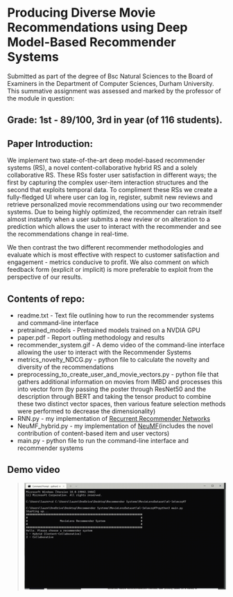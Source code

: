 # Producing Diverse Movie Recommendations using Deep Model-Based Recommender Systems 
Submitted as part of the degree of Bsc Natural Sciences to the Board of Examiners in the Department of Computer Sciences, Durham University. 
This summative assignment was assessed and marked by the professor of the module in question:
## Grade: 1st - 89/100, 3rd in year (of 116 students).
  
## Paper Introduction:
We implement two state-of-the-art deep model-based recommender systems (RS), a novel content-collaborative hybrid RS and a solely collaborative RS. These RSs foster user satisfaction in different ways; the first by capturing the complex user-item interaction structures and the second that exploits temporal data. To compliment these RSs we create a fully-fledged UI where user can log in, register, submit new reviews and retrieve personalized movie recommendations using our two recommender systems. Due to being highly optimized, the recommender can retrain itself almost instantly when a user submits a new review or on alteration to a prediction which allows the user to interact with the recommender and see the recommendations change in real-time. 

We then contrast the two different recommender methodologies and evaluate which is most effective with respect to customer satisfaction and engagement - metrics conducive to profit. We also comment on which feedback form (explicit or implicit) is more preferable to exploit from the perspective of our results.

## Contents of repo:
* readme.txt - Text file outlining how to run the recommender systems and command-line interface
* pretrained_models - Pretrained models trained on a NVDIA GPU
* paper.pdf - Report outling methodology and results 
* recommender_system.gif - A demo video of the command-line interface allowing the user to interact with the Recommender Systems
* metrics_novelty_NDCG.py - python file to calculate the novelty and diversity of the recommendations
* preprocessing_to_create_user_and_movie_vectors.py - python file that gathers additional information on movies from IMBD and processes this into vector form (by passing the poster through ResNet50 and the description through BERT and taking the tensor product to combine these two distinct vector spaces, then various feature selection methods were performed to decrease the dimensionality) 
* RNN.py - my implementation of [Recurrent Recommender Networks](https://alexbeutel.com/papers/rrn_wsdm2017.pdf)
* NeuMF_hybrid.py - my implementation of [NeuMF](https://arxiv.org/pdf/1708.05031.pdf)(includes the novel contribution of content-based item and user vectors)
* main.py - python file to run the command-line interface and recommender systems

## Demo video 
  > ![Gifdemo](https://github.com/Lauren-Stumpf/Recommender_Systems_Coursework/blob/main/recommender_system.gif)


